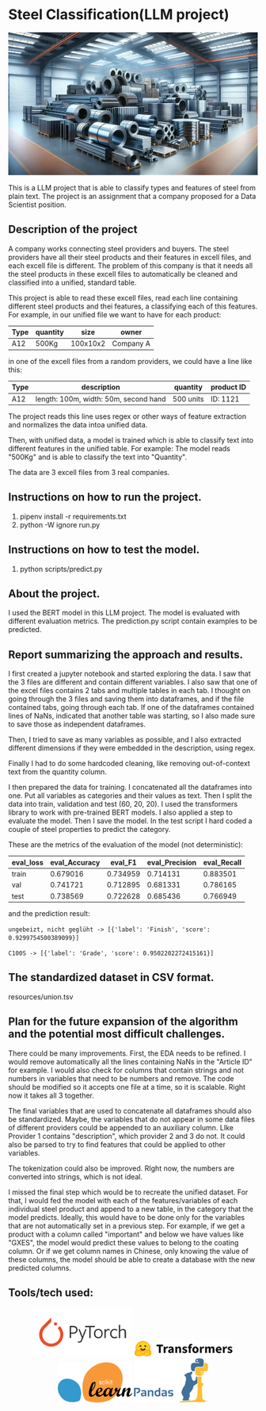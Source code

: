 # Steel Classification(LLM project)
![Steel](https://github.com/batxes/LLM_steel_classification/blob/main/steel_image.webp)

This is a LLM project that is able to classify types and features of steel from plain text. 
The project is an assignment that a company proposed for a Data Scientist position.

## Description of the project

A company works connecting steel providers and buyers. The steel providers have all their steel products and their features in excell files, and each excell file is different. The problem of this company is that it needs all the steel products in these excell files to automatically be cleaned and classified into a unified, standard table. 

This project is able to read these excell files, read each line containing different steel products and thei features, a classifying each of this features. For example, in our unified file we want to have for each product: 

 Type | quantity | size     | owner     
--- | --- | --- | --- 
 A12  | 500Kg    | 100x10x2 | Company A 

in one of the excell files from a random providers, we could have a line like this:

 Type | description                           | quantity  | product ID 
--- | --- | --- | --- 
 A12  | length: 100m, width: 50m, second hand | 500 units | ID: 1121   
  
The project reads this line uses regex or other ways of feature extraction and normalizes the data intoa unified data. 

Then, with unified data, a model is trained which is able to classify text into different features in the unified table. For example: The model reads "500Kg" and is able to classify the text into "Quantity".

The data are 3 excell files from 3 real companies.

## Instructions on how to run the project.
1) pipenv install -r requirements.txt
2) python -W ignore run.py

## Instructions on how to test the model.
1) python scripts/predict.py

## About the project.
I used the BERT model in this LLM project.
The model is evaluated with different evaluation metrics.
The prediction.py script contain examples to be predicted.

## Report summarizing the approach and results.

I first created a jupyter notebook and started exploring the data. I saw that the 3 files are different and contain different variables. I also saw that one of the excel files contains 2 tabs and multiple tables in each tab. I thought on going through the 3 files and saving them into dataframes, and if the file contained tabs, going through each tab. If one of the dataframes contained lines of NaNs, indicated that another table was starting, so I also made sure to save those as independent dataframes.


Then, I tried to save as many variables as possible, and I also extracted different dimensions if they were embedded in the description, using regex.


Finally I had to do some hardcoded cleaning, like removing out-of-context text from the quantity column.


I then prepared the data for training. I concatenated all the dataframes into one. Put all variables as categories and their values as text. Then I split the data into train, validation and test (60, 20, 20). I used the transformers library to work with pre-trained BERT models. I also applied a step to evaluate the model. Then I save the model. In the test script I hard coded a couple of steel properties to predict the category.

These are the metrics of the evaluation of the model (not deterministic):

eval_loss |  eval_Accuracy |   eval_F1 |  eval_Precision |  eval_Recall 
--- |  --- | --- | --- | --- | 
 train  |  0.679016 |       0.734959 |  0.714131 |        0.883501 |     0.734953  
 val    |  0.741721 |       0.712895 |  0.681331 |        0.786165 |     0.714636  
 test   |  0.738569 |       0.722628 |  0.685436 |        0.766949 |     0.720938  

and the prediction result:

`ungebeizt, nicht geglüht -> [{'label': 'Finish', 'score': 0.9299754500389099}]`

`C100S -> [{'label': 'Grade', 'score': 0.9502202272415161}]`


## The standardized dataset in CSV format.
resources/union.tsv


## Plan for the future expansion of the algorithm and the potential most difficult challenges.

There could be many improvements. First, the EDA needs to be refined. I would remove automatically all the lines containing NaNs in the "Article ID" for example. I would also check for columns that contain strings and not numbers in variables that need to be numbers and remove. The code should be modified so it accepts one file at a time, so it is scalable. Right now it takes all 3 together.

The final variables that are used to concatenate all dataframes should also be standardized. Maybe, the variables that do not appear in some data files of different providers could be appended to an auxiliary column. LIke Provider 1 contains "description", which provider 2 and 3 do not. It could also be parsed to try to find features that could be applied to other variables.

The tokenization could also be improved. RIght now, the numbers are converted into strings, which is not ideal.

I missed the final step which would be to recreate the unified dataset. For that, I would fed the model with each of the features/variables of each individual steel product and append to a new table, in the category that the model predicts. Ideally, this would have to be done only for the variables that are not automatically set in a previous step. For example, if we get a product with a column called "important" and below we have values like "GXES", the model would predict these values to belong to the coating column. Or if we get column names in Chinese, only knowing the value of these columns, the model should be able to create a database with the new predicted columns.


## Tools/tech used:

<p align="center">
    <img src="icons/pytorch.webp" width="200">
    <img src="icons/transformers.svg" width="200">
    <img src="icons/scikit.png" width="150">
    <img src="icons/pandas.webp" width="150">
</p>



